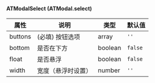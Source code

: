 #### ATModalSelect (ATModal.select)


| 属性  | 说明         | 类型           | 默认值  |
| ----- | ------------ | -------------- | ------- |
| buttons | (必填) 按钮选项      |  array         | `''`  |
| bottom | 是否在下方      |  boolean         | `false`  |
| float | 是否悬浮      |  boolean         | `false`  |
| width | 宽度（悬浮时设置）     |  number         | `''`  |
